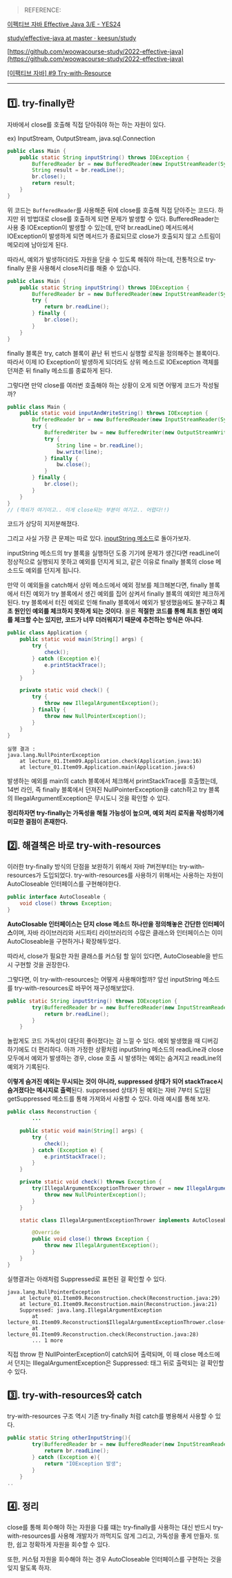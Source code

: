 > REFERENCE:
>

[이펙티브 자바 Effective Java 3/E - YES24](http://www.yes24.com/Product/Goods/65551284)

[study/effective-java at master · keesun/study](https://github.com/keesun/study/tree/master/effective-java)

[https://github.com/woowacourse-study/2022-effective-java](https://github.com/woowacourse-study/2022-effective-java)

[[이팩티브 자바] #9 Try-with-Resource](https://www.youtube.com/watch?v=zqjZBSqHs0s&list=PLfI752FpVCS8e5ACdi5dpwLdlVkn0QgJJ&index=9)

---

## 1️⃣. try-finally란

자바에서 close를 호출해 직접 닫아줘야 하는 하는 자원이 있다.

ex) InputStream, OutputStream, java.sql.Connection

```java
public class Main {
    public static String inputString() throws IOException {
        BufferedReader br = new BufferedReader(new InputStreamReader(System.in));
        String result = br.readLine();
        br.close();
        return result;
    }
}
```

위 코드는 `BufferedReader`를 사용해준 뒤에 close를 호출해 직접 닫아주는 코드다. 하지만 위 방법대로 close를 호출하게 되면 문제가 발생할 수 있다. BufferedReader는 사용 중 IOException이 발생할 수 있는데, 만약 br.readLine() 메서드에서 IOException이 발생하게 되면 메서드가 종료되므로 close가 호출되지 않고 스트림이 메모리에 남아있게 된다.

따라서, 예외가 발생하더라도 자원을 닫을 수 있도록 해줘야 하는데, 전통적으로 try-finally 문을 사용해서 close처리를 해줄 수 있습니다.

```java
public class Main {
    public static String inputString() throws IOException {
        BufferedReader br = new BufferedReader(new InputStreamReader(System.in));
        try {
            return br.readLine();
        } finally {
            br.close();
        }
    }
}
```

finally 블록은 try, catch 블록이 끝난 뒤 반드시 실행할 로직을 정의해주는 블록이다. 따라서 이제 IO Exception이 발생하게 되더라도 상위 메소드로 IOException 객체를 던져준 뒤 finally 메소드를 종료하게 된다.

그렇다면 만약 close를 여러번 호출해야 하는 상황이 오게 되면 어떻게 코드가 작성될까?

```java
public class Main {
    public static void inputAndWriteString() throws IOException {
        BufferedReader br = new BufferedReader(new InputStreamReader(System.in));
        try {
            BufferedWriter bw = new BufferedWriter(new OutputStreamWriter(System.out));
            try {
                String line = br.readLine();
                bw.write(line);
            } finally {
                bw.close();
            }
        } finally {
            br.close();
        }
    }
}
// (꺽쇠가 여기이고.. 이게 close되는 부분이 여기고.. 어렵다!!)
```

코드가 상당히 지저분해졌다.

그리고 사실 가장 큰 문제는 따로 있다. [inputString 메소드](https://www.notion.so/try-finally-try-with-resources-8d4fa52f3be24228917cc369c395da09)로 돌아가보자.

inputString 메소드의 try 블록을 실행하던 도중 기기에 문제가 생긴다면 readLine이 정상적으로 실행되지 못하고 예외를 던지게 되고, 같은 이유로 finally 블록의 close 메소드도 예외를 던지게 됩니다.

만약 이 예외들을 catch해서 상위 메소드에서 예외 정보를 체크해본다면, finally 블록에서 터진 예외가 try 블록에서 생긴 예외를 집어 삼켜서 finally 블록의 예외만 체크하게 된다. try 블록에서 터진 예외로 인해 finally 블록에서 예외가 발생했음에도 불구하고 **최초 원인인 예외를 체크하지 못하게 되는 것이다**. 물론 **적절한 코드를 통해 최초 원인 예외를 체크할 수는 있지만, 코드가 너무 더러워지기 때문에 추천하는 방식은 아니다**.

```java
public class Application {
    public static void main(String[] args) {
        try {
            check();
        } catch (Exception e){
            e.printStackTrace();
        }
    }

    private static void check() {
        try {
            throw new IllegalArgumentException();
        } finally {
            throw new NullPointerException();
        }
    }
}
```

```
실행 결과 :
java.lang.NullPointerException
	at lecture_01.Item09.Application.check(Application.java:16)
	at lecture_01.Item09.Application.main(Application.java:6)
```

발생하는 예외를 main의 catch 블록에서 체크해서 printStackTrace를 호출했는데, 14번 라인, 즉 finally 블록에서 던져진 NullPointerException을 catch하고 try 블록의 IllegalArgumentException은 무시도니 것을 확인할 수 있다.

**정리하자면 try-finally는 가독성을 해칠 가능성이 높으며, 예외 처리 로직을 작성하기에 미묘한 결점이 존재한다.**

## 2️⃣. 해결책은 바로 try-with-resources

이러한 try-finally 방식의 단점을 보완하기 위해서 자바 7버전부터는 try-with-resources가 도입되었다. try-with-resources를 사용하기 위해서는 사용하는 자원이 AutoCloseable 인터페이스를 구현해야한다.

```java
public interface AutoCloseable {
    void close() throws Exception;
}
```

**AutoClosable 인터페이스는 단지 close 메소드 하나만을 정의해놓은 간단한 인터페이스**이며, 자바 라이브러리와 서드파티 라이브러리의 수많은 클래스와 인터페이스는 이미 AutoCloseable을 구현하거나 확장해두었다.

따라서, close가 필요한 자원 클래스를 커스텀 할 일이 있다면, AutoCloseable을 반드시 구현할 것을 권장한다.

그렇다면, 이 try-with-resources는 어떻게 사용해야할까? 앞선 inputString 메소드를 try-with-resources로 바꾸어 재구성해보았다.

```java
public static String inputString() throws IOException {
        try(BufferedReader br = new BufferedReader(new InputStreamReader(System.IN)))  {
            return br.readLine();
        }
    }
```

놀랍게도 코드 가독성이 대단히 좋아졌다는 걸 느낄 수 있다. 예외 발생했을 때 디버깅 하기에도 더 편리하다. 아까 가정한 상황처럼 inputString 메소드의 readLine과 close 모두에서 예외가 발생하는 경우, close 호출 시 발생하는 예외는 숨겨지고 readLine의 예외가 기록된다.

**이렇게 숨겨진 예외는 무시되는 것이 아니라, suppressed 상태가 되어 stackTrace시 숨겨졌다는 메시지로 출력**된다. suppressed 상태가 된 예외는 자바 7부터 도입된 getSuppressed 메소드를 통해 가져와서 사용할 수 있다. 아래 예시를 통해 보자.

```java
public class Reconstruction {
		...

    public static void main(String[] args) {
        try {
            check();
        } catch (Exception e) {
            e.printStackTrace();
        }
    }

    private static void check() throws Exception {
        try(IllegalArgumentExceptionThrower thrower = new IllegalArgumentExceptionThrower()) {
            throw new NullPointerException();
        }
    }

    static class IllegalArgumentExceptionThrower implements AutoCloseable {

        @Override
        public void close() throws Exception {
            throw new IllegalArgumentException();
        }
    }
}
```

실행결과는 아래처럼 Suppressed로 표현된 걸 확인할 수 있다.

```
java.lang.NullPointerException
	at lecture_01.Item09.Reconstruction.check(Reconstruction.java:29)
	at lecture_01.Item09.Reconstruction.main(Reconstruction.java:21)
	Suppressed: java.lang.IllegalArgumentException
		at lecture_01.Item09.Reconstruction$IllegalArgumentExceptionThrower.close(Reconstruction.java:37)
		at lecture_01.Item09.Reconstruction.check(Reconstruction.java:28)
		... 1 more
```

직접 throw 한 NullPointerException이 catch되어 출력되며, 이 때 close 메소드에서 던지는 IllegalArgumentException은 Suppressed: 태그 뒤로 출력되는 걸  확인할 수 있다.

## 3️⃣. try-with-resources와 catch

try-with-resources 구조 역시 기존 try-finally 처럼 catch를 병용해서 사용할 수 있다.

```java
public static String otherInputString(){
        try(BufferedReader br = new BufferedReader(new InputStreamReader(System.in))) {
            return br.readLine();
        } catch (Exception e){
            return "IOException 발생";
        }
    }
..
```

## 4️⃣. 정리

close를 통해 회수해야 하는 자원을 다룰 떄는 try-finally를 사용하는 대신 반드시 try-with-resources를 사용해 개발자가 까먹지도 않게 그리고, 가독성을 좋게 만들자. 또한, 쉽고 정확하게 자원을 회수할 수 있다.

또한, 커스텀 자원을 회수해야 하는 경우 AutoCloseable 인터페이스를 구현하는 것을 잊지 말도록 하자.